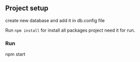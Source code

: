 ## Project setup

create new database and add it in db.config file

Run `npm install` for install all packages project need it for run.

### Run

npm start
